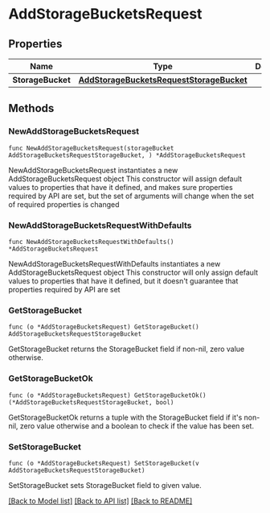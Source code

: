 # AddStorageBucketsRequest

## Properties

Name | Type | Description | Notes
------------ | ------------- | ------------- | -------------
**StorageBucket** | [**AddStorageBucketsRequestStorageBucket**](AddStorageBucketsRequestStorageBucket.md) |  | 

## Methods

### NewAddStorageBucketsRequest

`func NewAddStorageBucketsRequest(storageBucket AddStorageBucketsRequestStorageBucket, ) *AddStorageBucketsRequest`

NewAddStorageBucketsRequest instantiates a new AddStorageBucketsRequest object
This constructor will assign default values to properties that have it defined,
and makes sure properties required by API are set, but the set of arguments
will change when the set of required properties is changed

### NewAddStorageBucketsRequestWithDefaults

`func NewAddStorageBucketsRequestWithDefaults() *AddStorageBucketsRequest`

NewAddStorageBucketsRequestWithDefaults instantiates a new AddStorageBucketsRequest object
This constructor will only assign default values to properties that have it defined,
but it doesn't guarantee that properties required by API are set

### GetStorageBucket

`func (o *AddStorageBucketsRequest) GetStorageBucket() AddStorageBucketsRequestStorageBucket`

GetStorageBucket returns the StorageBucket field if non-nil, zero value otherwise.

### GetStorageBucketOk

`func (o *AddStorageBucketsRequest) GetStorageBucketOk() (*AddStorageBucketsRequestStorageBucket, bool)`

GetStorageBucketOk returns a tuple with the StorageBucket field if it's non-nil, zero value otherwise
and a boolean to check if the value has been set.

### SetStorageBucket

`func (o *AddStorageBucketsRequest) SetStorageBucket(v AddStorageBucketsRequestStorageBucket)`

SetStorageBucket sets StorageBucket field to given value.



[[Back to Model list]](../README.md#documentation-for-models) [[Back to API list]](../README.md#documentation-for-api-endpoints) [[Back to README]](../README.md)


